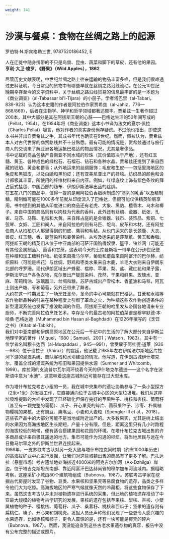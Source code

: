 ```yaml
---
weight: 141
---
```

# 沙漠与餐桌：食物在丝绸之路上的起源

罗伯特·N.斯宾格勒三世, 9787520186452, E

人在迁徙中随身携带的不只是鸟兽、昆虫、蔬菜和脚下的草皮，还有他的果园。  
**亨利·大卫·梭罗，《野果》（Wild Apples），1862**

尽管历史文献表明，中世纪丝绸之路上往来运输的物品丰富多样，但是我们很难通过史料证明，今日常见的货物中有哪些早就在丝绸之路沿线流动。在公元10世纪晚期幸存至今的文字资料中，关于丝绸之路沿线贸易的信息最丰富的是一本题为《商业调查》（al-Tabassar bi'l-Tijara）的小册子。学者塔巴里（al-Tabari，839-923）认为这本史籍的作者是阿拉伯作家贾希兹（al-Jahiz，776—868/869），后者在生物学、神学和哲学领域都著述颇丰。贾希兹一生著作超过200本，其中大部分是其在阿拔斯王朝的心脏——巴格达生活的50年间写成的（Pellat，1954）。在1954年将《商业调查》这本小书译为法文的夏尔·佩拉（Charles Pellat）坦言，他对作者的真实身份尚存疑虑。不过他也指出，即使这本书并非出自贾希兹之手，其成书年代也确实在9世纪。然而，佩拉认为，贾希兹本人对古代世界的商贸路线并不十分熟悉。最有可能的情况是，贾希兹通过与旅行商人的交谈来了解亚洲各地运抵巴格达的物品情况，尤其是奢侈品。  
书中记载的商品包括产自南亚不同水域的珍珠（其价值取决于产地），还有红玉髓、黄玉、各种成色的绿松石、石榴石、钻石和各种水晶。贾希兹还提到了来自西藏的琥珀、黄金和麝香；从外地运来的丝绸服饰；毛皮和生皮——包括里海地区的兔皮和黑狐皮，以及白鼬和黑豹皮；还有亚美尼亚出产的挂毯。纺织品的颜色和设计都极其丰富，所使用的纤维材料来自内亚。例如，红绿底纹上饰有紫色条纹的拜占庭式挂毯、中国西部的毡布、伊朗伊斯法罕出品的丝绸。  
在五花八门的商品中，值得一提的是用阿拉伯香脂树制成的“基列的乳香”以及精制糖。精制糖可能在1000多年前就从印度流入了巴格达，但很可能仅供精英阶层享用。书中提到的其他从印度进口的商品还有老虎、大象、黑豹、檀香木、乌木和椰子。来自中国的商品则有以肉桂为代表的香料，此外还有丝绸、瓷器、纸张、孔雀、马匹、马鞍、毛毡和大黄。来自拜占庭的是金银器、钱币、装饰品、紫铜、七弦琴、女奴、工匠和阉人。来自阿拉伯的则有马匹、鸵鸟、皮革和木材，还有阿拉伯商人从柏柏尔人那里得到的豹皮、鹰羽和毛毡。从也门运来的是长颈鹿、大衣、兽皮、红玉髓、香、靛蓝染料和姜黄染料。从埃及运来的是莎草纸、黄玉和香脂。阿拔斯王朝的精英们从位于中亚南部的可萨汗国购得奴隶、盔甲、铁丝网（可能还有其他金属制品）、茴香和甘蔗，这表明今天的土库曼斯坦一带早在公元9世纪便在种植和加工糖料作物。纸张来自撒马尔罕，葡萄和蘑菇来自阿富汗的巴尔赫，纺织原料（可能是棉花）与丝绸、野鸡和枣类水果来自木鹿，羊毛大衣则来自伊朗东北部的呼罗珊。现代伊朗区域出产蜂蜜、榅桲、苹果、梨、盐、藏红花和果子露，伊斯法罕出产各色衣物，克尔曼出产靛蓝染料、孜然、干果和鲜果、玫瑰水、亚麻、茉莉精油、玻璃器皿、丝绸和糖，苏萨古城出产雪松木、香堇油和马毯，阿瓦士则出产糖、枣和葡萄，另外还带来了舞者。  
大约在这一时期发生了一场烹饪革命，革命的中心可能就在巴格达。甘蔗和水稻等农作物新品种的引进在某种程度上引燃了革命之火，为种植这些农作物创造条件的新型灌溉系统也发挥了推波助澜的作用。阿拔斯王朝的哈里发从帝国各地请来专业厨师，不断完善阿拉伯烹饪艺术。幸存至今的最古老的阿拉伯菜谱是穆罕默德·本·哈桑·巴格达迪（Muhammad bin Hasan al-Baghdadi）在1226年撰写的《烹饪之书》（Kitab al-Tabikh）。  
我们对中亚南部和伊朗高原地区在公元后一千纪中的生活的了解大部分来自伊斯兰地理学家的著作（Miquel，1980；Samuel，2001；Watson，1983）。其中有一位学者名叫穆卡达西（al-Muqaddasi ，945—991），曾受雇于阿杜德·道莱（936—983）位于设拉子（Shiraz）的宫廷，他记载了985年左右伊朗法尔斯地区库拉河下游的灌溉系统、商队客栈和水坝建设的情况。他写道，在伊朗古城伊什塔克尔，覆盖全城的灌溉系统为稻田和果园提供水源（Sumner and Whitcomb，1999）。库拉河的支流普尔瓦尔河环绕着今天的伊什塔克尔遗迹——这个名字在波斯语中意为“水池”，这意味着这座古城附近可能存在过大型水库。

作为塔什布拉克考古小组的一员，我在城中央集市的遗址协助参与了一条小型探方（2米×1米）的发掘工作，它直接通向位于古城中心区的大型垃圾堆。我们从这座垃圾堆提取的大样中发现了已经碳化但保存完好的苹果种子、桃核和杏核、葡萄籽（甚至有一颗完整的葡萄）、瓜子、开心果壳的碎片、蔷薇果种子、沙枣、朴属植物樱桃的果核，还有豌豆、鹰嘴豆、小麦和大麦粒（Spengler III et al.，2018）。  
这些农产品中的大部分可能不是当地或附近出产的。大多数果实，尤其是树上结出的水果因为高海拔地区生长期短，产量十分有限。但是，距离这里只有几小时路程的海拔较低的地带，便有适合搭建果园和花园的环境。在塔什布拉克古城出售的许多商品或许来自极其遥远的地方。集市可能作为沟通的枢纽，将当地居民与远在今日撒马尔罕之外的伊斯兰世界连接起来。  
1986年，一支苏联考古队对另一处大致与塔什布拉克同时期（约有1000年历史）的高海拔矿业中心进行发掘，让我们对这些城镇出售的商品有了更多了解。巴扎达拉（悬崖市场）考古遗址地处海拔近4000米的阿克吉尔加河（Ak-Dzhilga）岸边，位于塔吉克斯坦东南部、靠近阿富汗巴达赫尚省的穆尔加布河流域内。据粗略考察，这座采矿小城由80个建筑物组成（Bubnova，1987）。苏联考古学家在挖掘古代房屋时发现了谷物、豆类、水果核和坚果壳等易腐食物的遗存，品类之多样令他们大为吃惊。高海拔地区的严寒气候就像天然的冷藏柜，将这些食物保存了下来。虽然这支考古队并未对植物遗存进行系统的采集，但此地的植物遗存推动了中亚最大规模的植物考古学研究的发展。果核的遗存包括苹果核、梨核、杏核、小檗属植物的种子、樱桃核、葡萄籽、瓜子、桑葚籽、桃核和西瓜子；坚果的遗存则有扁桃仁、榛子、开心果和胡桃壳。发掘人员还声称他们发现了一些更令人感兴趣的水果遗存，比如枣核和柿子，更令人震惊的是，还有一块可能是椰壳的碎片（Bubnova，1987）。然而，我没能追查到这些古老水果遗存物的真容，报告中没有公布完整的描述或照片。